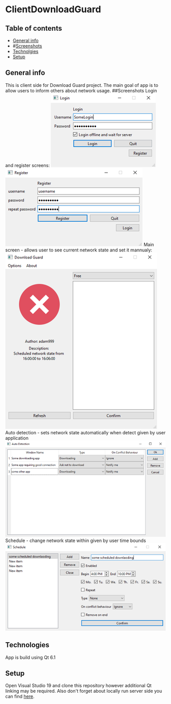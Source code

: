 # ClientDownloadGuard
## Table of contents
* [General info](#general-info)
* #[Screenshots](#screeshots)
* [Technolgies](#technolgies)
* [Setup](#setup)
## General info
This is client side for Download Guard project. The main goal of app is to allow users to inform others about network usage.
##Screenshots
Login and register screens:
![alt text](https://github.com/Luminatione/ClientDownloadGuard/blob/master/Screenshots/logiscreen.png "Login screen")
![alt text](https://github.com/Luminatione/ClientDownloadGuard/blob/master/Screenshots/regscreen.png "Register screen")
Main screen - allows user to see current network state and set it mannualy:
![alt text](https://github.com/Luminatione/ClientDownloadGuard/blob/master/Screenshots/mainscreen.png "Main screen")
Auto detection - sets network state automatically when detect given by user application
![alt text](https://github.com/Luminatione/ClientDownloadGuard/blob/master/Screenshots/adscreen.png "Auto Detection screen")
Schedule - change network state within given by user time bounds
![alt text](https://github.com/Luminatione/ClientDownloadGuard/blob/master/Screenshots/schedscreen.png "Schedule screen")
## Technologies
App is build using Qt 6.1
## Setup
Open Visual Studio 19 and clone this repository however additional Qt linking may be required. Also don't forget about locally run server side you can find [here](https://github.com/Luminatione/ServerDownloadGuard).
